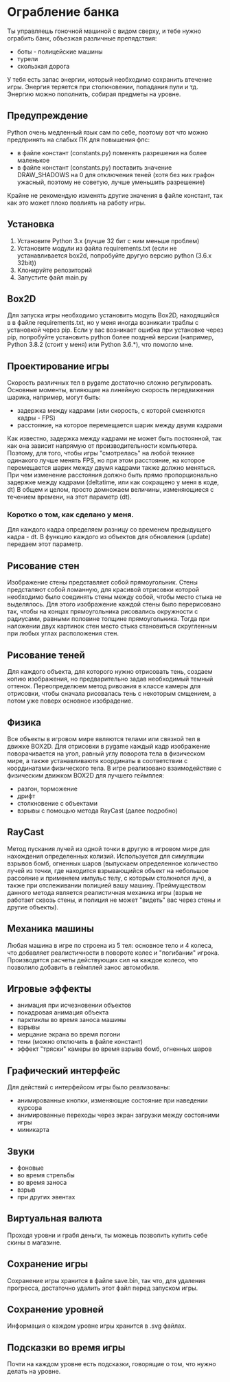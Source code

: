 # Ограбление банка
Ты управляешь гоночной машиной с видом сверху, и тебе нужно ограбить банк, объезжая различные препядствия:
- боты - полицейские машины
- турели
- скользкая дорога

У тебя есть запас энергии, который необходимо сохранить втечение игры.
Энергия теряется при столкновении, попадания пули и тд.
Энергию можно пополнить, собирая предметы на уровне.
## Предупреждение
Python очень медленный язык сам по себе, поэтому вот что можно предпринять на слабых ПК для повышения фпс:
- в файле констант (constants.py) поменять разрешения на более маленькое
- в файле констант (constants.py) поставить значение DRAW_SHADOWS на 0 для отключения теней (хотя без них графон ужасный, поэтому не советую, лучше уменьшить разрешение)

Крайне не рекомендую изменять другие значения в файле констант, так как это может плохо повлиять на работу игры.
## Установка
1. Установите Python 3.x (лучше 32 бит с ним меньше проблем)
2. Установите модули из файла requirements.txt (если не устанавливается box2d, попробуйте другую версию python (3.6.x 32bit))
3. Клонируйте репозиторий
4. Запустите файл main.py
## Box2D
Для запуска игры необходимо установить модуль Box2D, находящийся в в файле requirements.txt, но у меня иногда возникали траблы с установкой через pip. 
Если у вас возникает ошибка при установке через pip, попробуйте установить python более поздней версии (например, Python 3.8.2 (стоит у меня) или Python 3.6.*), что помогло мне.
## Проектирование игры
Скорость различных тел в pygame достаточно сложно регулировать.
Основные моменты, влияющие на линейную скорость передвижения шарика, например, могут быть:
- задержка между кадрами (или скорость, с которой сменяются кадры - FPS)
- расстояние, на которое перемещается шарик между двумя кадрами

Как известно, задержка между кадрами не может быть постоянной, так как она зависит напрямую от производительности компьютера.
Поэтому, для того, чтобы игры "смотрелась" на любой технике одинакого лучше менять FPS, но при этом расстояние, на которое перемещается шарик между двумя кадрами также должно меняться.
При чем изменение расстояния должно быть прямо пропорционально задержке между кадрами (deltatime, или как сокращено у меня в коде, dt)
В общем и целом, просто домножаем величины, изменяющиеся с течением времени, на этот параметр (dt).
### Коротко о том, как сделано у меня.
Для каждого кадра определяем разницу со временем предыдущего кадра - dt.
В функцию каждого из объектов для обновления (update) передаем этот параметр.
## Рисование стен
Изображение стены представляет собой прямоугольник. 
Стены предсталяют собой ломанную, для красивой отрисовки которой необходимо было соединять стены между собой, чтобы место стыка не выделялось.
Для этого изображение каждой стены было перерисовано так, чтобы на концах прямоугольника рисовались окружности с радиусами, равными половине толщине прямоугольника.
Тогда при наложении двух картинок стен место стыка становиться скругленным при любых углах расположения стен.
## Рисование теней
Для каждого объекта, для которого нужно отрисовать тень, создаем копию изображения, но предварительно задав необходимый темный оттенок.
Переопределюем метод ривоания в классе камеры для отрисовки, чтобы сначала рисовалась тень с некоторым смщением, а потом уже поверх основное изобрадение.
## Физика
Все объекты в игровом мире являются телами или связкой тел в движке BOX2D.
Для отрисовки в pygame каждый кадр изображение поворачивается на угол, равный углу поворота тела в физическом мире, а также устанавливаютя координаты в соответствии с координатами физического тела. 
В игре реализовано взаимодействие с физическим движком BOX2D для лучшего геймплея:
- разгон, торможение
- дрифт
- столкновение с объектами
- взрывы с помощью метода RayCast (далее подробно)
## RayCast
Метод пускания лучей из одной точки в другую в игровом мире для нахождения определенных колизий.
Используется для симуляции взрывов бомб, огненных шаров (выпускаем определенное количество лучей из точки, где находится взрывающийся объект на небольшое рассояние и применяем импульс телу, с которым столкнолся луч), а также при отслеживании полицией вашу машину.
Преймуществом данного метода является реалистичная механика игры (взрыв не работает сквозь стены, и полиция не может "видеть" вас через стены и другие объекты).
## Механика машины
Любая машина в игре по строена из 5 тел: основное тело и 4 колеса, что добавляет реалистичности в повороте колес и "погибании" игрока.
Производятся расчеты действующих сил на каждое колесо, что позволило добавить в геймплей занос автомобиля.
## Игровые эффекты
- анимация при исчезновении объектов
- покадровая анимация объекта
- парктиклы во время заноса машины
- взрывы
- мерцание экрана во время погони
- тени (можно отключить в файле констант)
- эффект "тряски" камеры во время взрыва бомб, огненных шаров
## Графический интерфейс
Для действий с интерфейсом игры было реализованы:
- анимированные кнопки, изменяющие состояние при наведении курсора
- анимированные переходы через экран загрузки между состояними игры
- миникарта
## Звуки
- фоновые
- во время стрельбы
- во время заноса
- взрыв
- при других эвентах
## Виртуальная валюта
Проходя уровни и грабя деньги, ты можешь позволить купить себе скины в магазине.
## Сохранение игры
Сохранение игры хранится в файле save.bin, так что, для удаления прогресса, достаточно удалить этот файл перед запуском игры.
## Сохранение уровней
Информация о каждом уровне игры хранится в .svg файлах.
## Подсказки во время игры
Почти на каждом уровне есть подсказки, говорящие о том, что нужно делать на уровне.
